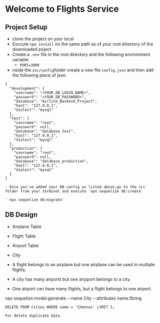 # Welcome to Flights Service

## Project Setup
- clone the project on your local
- Exccute `npm install` on the same path as of your root dirextory of the downloaded poject
- Create a `.env` file in the root directory and the following environment variable 
     - `PORT=3000`
- nside the `sec/config`folder create a new file `config.json` and then add the following piece of json.


```
{
  "development": {
    "username": "<YOUR_DB_LOGIN_NAME>",
    "password": "<YOUR_DB_PASSWORD>",
    "database": "Airline_Backend_Project",
    "host": "127.0.0.1",
    "dialect": "mysql"
  },
  "test": {
    "username": "root",
    "password": null,
    "database": "database_test",
    "host": "127.0.0.1",
    "dialect": "mysql"
  },
  "production": {
    "username": "root",
    "password": null,
    "database": "database_production",
    "host": "127.0.0.1",
    "dialect": "mysql"
  }
}

```
```
- Once you've added your DB config as listed above,go to the src folder from your terminal and execute `npx sequelize db:create`

` npx sequelize db:migrate`
```

## DB Design
  - Airplane Table
  - Flight Table
  - Airport Table
  - City 

  - A flight belongs to an airplane but one airplane can be used in multiple flights.
  - A city has many airports but one airpport belongs to a city.
  - One airport can have many flights, but a flight belongs to one airport.

   npx sequelize model:generate --name City --attributes name:String

  ```
 DELETE FROM Cities WHERE name = 'Chennai' LIMIT 1; 

 For delete duplicate data 
  ```

  